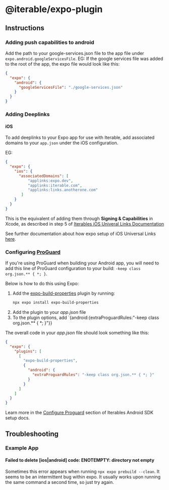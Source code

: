 # @iterable/expo-plugin 

## Instructions

### Adding push capabilities to android

Add the path to your google-services.json file to the app file under
`expo.android.googleServicesFile`.  EG: If the google services file was added to
the root of the app, the expo file would look like this:
```json
{
  "expo": {
    "android": {
      "googleServicesFile": "./google-services.json"
    }
  }
}
```

### Adding Deeplinks 

#### iOS
To add deeplinks to your Expo app for use with Iterable, add associated domains
to your `app.json` under the iOS configuration.

EG: 
```json
{
  "expo": {
    "ios": {
      "associatedDomains": [
          "applinks:expo.dev",
          "applinks:iterable.com",
          "applinks:links.anotherone.com"
       ]
    }
  }
}
```

This is the equivalent of adding them through **Signing & Capabilities** in
Xcode, as described in step 5 of [Iterables iOS Univeral Links
Documentation](https://support.iterable.com/hc/en-us/articles/360035496511-iOS-Universal-Links)

See further documentation about how expo setup of iOS Universal Links
[here](https://docs.expo.dev/linking/ios-universal-links/).

### Configuring [ProGuard](https://reactnative.dev/docs/signed-apk-android#enabling-proguard-to-reduce-the-size-of-the-apk-optional)
If you're using ProGuard when building your Android app, you will need to add
this line of ProGuard configuration to your build: `-keep class org.json.** { *;
}`.

Below is how to do this using Expo:
1. Add the
   [expo-build-properties](https://www.npmjs.com/package/expo-build-properties)
   plugin by running: 
    ```bash
    npx expo install expo-build-properties
    ```
2. Add the plugin to your *app.json* file
3. To the plugin options, add `{android:{extraProguardRules:"-keep class
   org.json.** { *; }"}}

The overall code in your *app.json* file should look something like this:
```json
{
  "expo": {
    "plugins": [
      [
        "expo-build-properties",
        {
          "android": {
            "extraProguardRules": "-keep class org.json.** { *; }"
          }
        }
      ]
    ]
  }
}
```

Learn more in the [Configure Proguard](https://support.iterable.com/hc/en-us/articles/360035019712-Iterable-s-Android-SDK#step-4-configure-proguard) section of Iterables Android SDK setup docs.

## Troubleshooting

### Example App

#### Failed to delete [ios|android] code: ENOTEMPTY: directory not empty

Sometimes this error appears when running `npx expo prebuild --clean`.  It seems
to be an intermittent bug within expo.  It usually works upon running the same
command a second time, so just try again.
